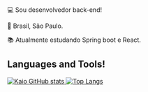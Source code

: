 :computer: Sou desenvolvedor back-end!

:house_with_garden: Brasil, São Paulo.

:books: Atualmente estudando Spring boot e React.

## Languages and Tools!
[![Kaio GitHub stats](https://github-readme-stats.vercel.app/api?username=KaioFAnjos&show_icons=true&theme=radical&layout=compact)
![Top Langs](https://github-readme-stats.vercel.app/api/top-langs/?username=KaioFAnjos&layout=compact&theme=radical)](https://https://github.com/KaioFAnjos/github-readme-stats)
